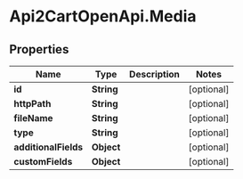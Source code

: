 # Api2CartOpenApi.Media

## Properties

Name | Type | Description | Notes
------------ | ------------- | ------------- | -------------
**id** | **String** |  | [optional] 
**httpPath** | **String** |  | [optional] 
**fileName** | **String** |  | [optional] 
**type** | **String** |  | [optional] 
**additionalFields** | **Object** |  | [optional] 
**customFields** | **Object** |  | [optional] 


